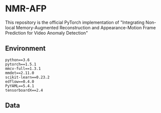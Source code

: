 # NMR-AFP
This repository is the official PyTorch implementation of
"Integrating Non-local Memory-Augmented Reconstruction and Appearance-Motion Frame Prediction for Video Anomaly Detection"

## Environment
```
python==3.6
pytorch==1.5.1
mmcv-full==1.3.1
mmdet==2.11.0
scikit-learn==0.23.2
edflow==0.4.0
PyYAML==5.4.1
tensorboardX==2.4
```

## Data 
